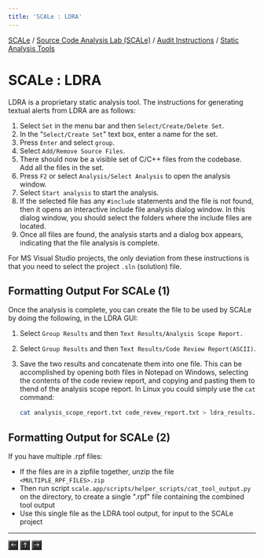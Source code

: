```yaml
---
title: 'SCALe : LDRA'
---
```

[SCALe](index.md) / [Source Code Analysis Lab (SCALe)](Welcome.md) / [Audit Instructions](Audit-Instructions.md) / [Static Analysis Tools](Static-Analysis-Tools.md)
<!-- <legal> -->
<!-- SCALe version r.6.5.5.1.A -->
<!--  -->
<!-- Copyright 2021 Carnegie Mellon University. -->
<!--  -->
<!-- NO WARRANTY. THIS CARNEGIE MELLON UNIVERSITY AND SOFTWARE ENGINEERING -->
<!-- INSTITUTE MATERIAL IS FURNISHED ON AN "AS-IS" BASIS. CARNEGIE MELLON -->
<!-- UNIVERSITY MAKES NO WARRANTIES OF ANY KIND, EITHER EXPRESSED OR -->
<!-- IMPLIED, AS TO ANY MATTER INCLUDING, BUT NOT LIMITED TO, WARRANTY OF -->
<!-- FITNESS FOR PURPOSE OR MERCHANTABILITY, EXCLUSIVITY, OR RESULTS -->
<!-- OBTAINED FROM USE OF THE MATERIAL. CARNEGIE MELLON UNIVERSITY DOES NOT -->
<!-- MAKE ANY WARRANTY OF ANY KIND WITH RESPECT TO FREEDOM FROM PATENT, -->
<!-- TRADEMARK, OR COPYRIGHT INFRINGEMENT. -->
<!--  -->
<!-- Released under a MIT (SEI)-style license, please see COPYRIGHT file or -->
<!-- contact permission@sei.cmu.edu for full terms. -->
<!--  -->
<!-- [DISTRIBUTION STATEMENT A] This material has been approved for public -->
<!-- release and unlimited distribution.  Please see Copyright notice for -->
<!-- non-US Government use and distribution. -->
<!--  -->
<!-- DM19-1274 -->
<!-- </legal> -->

SCALe : LDRA
=============

LDRA is a proprietary static analysis tool. The instructions for
generating textual alerts from LDRA are as follows:

1.  Select `Set` in the menu bar and then `Select/Create/Delete Set`.
2.  In the "`Select/Create Set`" text box, enter a name for the set.
3.  Press `Enter` and select `group`.
4.  Select `Add/Remove Source Files`.
5.  There should now be a visible set of C/C++ files from the codebase.
    Add all the files in the set.
6.  Press `F2` or select `Analysis/Select Analysis` to open the analysis
    window.
7.  Select `Start analysis` to start the analysis.
8.  If the selected file has any `#include` statements and the file is
    not found, then it opens an interactive include file analysis dialog
    window. In this dialog window, you should select the folders where
    the include files are located.
9.  Once all files are found, the analysis starts and a dialog box
    appears, indicating that the file analysis is complete.

For MS Visual Studio projects, the only deviation from these
instructions is that you need to select the project `.sln` (solution)
file.

Formatting Output For SCALe (1)
-------------------------------

Once the analysis is complete, you can create the file to be used by
SCALe by doing the following, in the LDRA GUI:

1.  Select `Group Results` and then
    `Text Results/Analysis Scope Report.`
2.  Select `Group Results` and then
    `Text Results/Code Review Report(ASCII)`.
3.  Save the two results and concatenate them into one file. This can be
    accomplished by opening both files in Notepad on Windows, selecting
    the contents of the code review report, and copying and pasting them
    to thend of the analysis scope report.  In Linux you could simply
    use the `cat` command:

    ```sh
    cat analysis_scope_report.txt code_revew_report.txt > ldra_results.txt
    ```

Formatting Output for SCALe (2)
-------------------------------

If you have multiple .rpf files:

* If the files are in a zipfile together, unzip the file `<MULTIPLE_RPF_FILES>.zip`
* Then run script `scale.app/scripts/helper_scripts/cat_tool_output.py` on the directory, to create a single ".rpf" file containing the combined tool output
* Use this single file as the LDRA tool output, for input to the SCALe project

------------------------------------------------------------------------

[![](attachments/arrow_left.png)](PC-Lint-FlexeLint.md)
[![](attachments/arrow_up.png)](Static-Analysis-Tools.md)
[![](attachments/arrow_right.png)](Parasoft.md)
